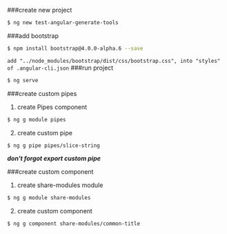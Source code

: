 ###create new project
```bash
$ ng new test-angular-generate-tools
```
###add bootstrap
```bash
$ npm install bootstrap@4.0.0-alpha.6 --save
```
`add "../node_modules/bootstrap/dist/css/bootstrap.css", into "styles" of .angular-cli.json`
###run project
```bash
$ ng serve
```

###create custom pipes
1. create Pipes component
```bash
$ ng g module pipes
```
2. create custom pipe
```bash
$ ng g pipe pipes/slice-string
```
<b><i>don't forgot export custom pipe</i></b>

###create custom component
1. create share-modules module
```bash
$ ng g module share-modules
```
2. create custom component
```bash
$ ng g component share-modules/common-title
```

